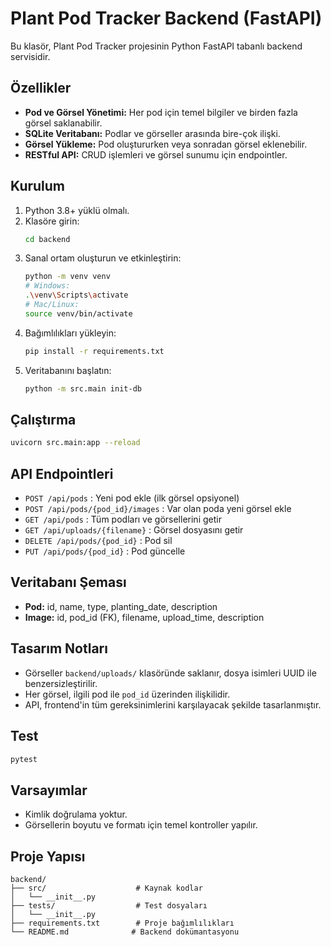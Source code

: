 # Plant Pod Tracker Backend (FastAPI)

Bu klasör, Plant Pod Tracker projesinin Python FastAPI tabanlı backend servisidir.

## Özellikler

- **Pod ve Görsel Yönetimi:** Her pod için temel bilgiler ve birden fazla görsel saklanabilir.
- **SQLite Veritabanı:** Podlar ve görseller arasında bire-çok ilişki.
- **Görsel Yükleme:** Pod oluştururken veya sonradan görsel eklenebilir.
- **RESTful API:** CRUD işlemleri ve görsel sunumu için endpointler.

## Kurulum

1. Python 3.8+ yüklü olmalı.
2. Klasöre girin:
   ```bash
   cd backend
   ```
3. Sanal ortam oluşturun ve etkinleştirin:
   ```bash
   python -m venv venv
   # Windows:
   .\venv\Scripts\activate
   # Mac/Linux:
   source venv/bin/activate
   ```
4. Bağımlılıkları yükleyin:
   ```bash
   pip install -r requirements.txt
   ```
5. Veritabanını başlatın:
   ```bash
   python -m src.main init-db
   ```

## Çalıştırma

```bash
uvicorn src.main:app --reload
```

## API Endpointleri

- `POST /api/pods` : Yeni pod ekle (ilk görsel opsiyonel)
- `POST /api/pods/{pod_id}/images` : Var olan poda yeni görsel ekle
- `GET /api/pods` : Tüm podları ve görsellerini getir
- `GET /api/uploads/{filename}` : Görsel dosyasını getir
- `DELETE /api/pods/{pod_id}` : Pod sil
- `PUT /api/pods/{pod_id}` : Pod güncelle

## Veritabanı Şeması

- **Pod:** id, name, type, planting_date, description
- **Image:** id, pod_id (FK), filename, upload_time, description

## Tasarım Notları

- Görseller `backend/uploads/` klasöründe saklanır, dosya isimleri UUID ile benzersizleştirilir.
- Her görsel, ilgili pod ile `pod_id` üzerinden ilişkilidir.
- API, frontend'in tüm gereksinimlerini karşılayacak şekilde tasarlanmıştır.

## Test

```bash
pytest
```

## Varsayımlar

- Kimlik doğrulama yoktur.
- Görsellerin boyutu ve formatı için temel kontroller yapılır.

## Proje Yapısı

```
backend/
├── src/                    # Kaynak kodlar
│   └── __init__.py
├── tests/                  # Test dosyaları
│   └── __init__.py
├── requirements.txt        # Proje bağımlılıkları
└── README.md              # Backend dokümantasyonu
``` 